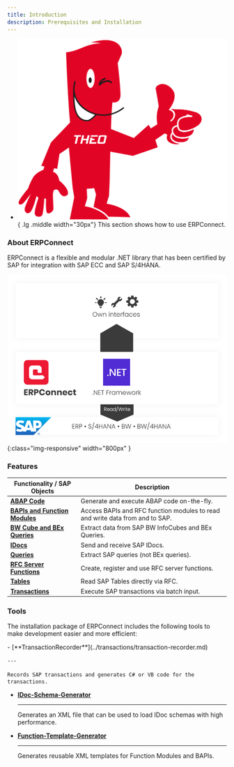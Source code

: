 ```yaml
---
title: Introduction
description: Prerequisites and Installation
---
```


<div class="grid cards" markdown>

-   ![img](../../assets/theo-thumbs.png){ .lg .middle width="30px"} This section shows how to use ERPConnect.

</div>

### About ERPConnect

ERPConnect is a flexible and modular .NET library that has been certified by SAP for integration with SAP ECC and SAP S/4HANA.

![ERP-Connect](../../assets/images/architecture_erpconnect.png){:class="img-responsive" width="800px" }

### Features


|  Functionality / SAP Objects  |  Description   |  
|----------|-------------|
|  [__ABAP Code__](../abap/index.md) | Generate and execute ABAP code on-the-fly. |
|   [__BAPIs and Function Modules__](../bapis-and-function-modules/index.md) | Access BAPIs and RFC function modules to read and write data from and to SAP. |
|   [__BW Cube and BEx Queries__](../bw-cubes-and-bw-queries/index.md) | Extract data from SAP BW InfoCubes and BEx Queries. |
|   [__IDocs__](../idocs/index.md) | Send and receive SAP IDocs. |
|   [__Queries__](../queries/index.md) | Extract SAP queries (not BEx queries). |
|   [__RFC Server Functions__](../rfc-server/index.md) | Create, register and use RFC server functions. |
|   [__Tables__](../table/index.md) | Read SAP Tables directly via RFC. |
|   [__Transactions__](../transactions/index.md) | Execute SAP transactions via batch input. |


<!---

<div class="grid cards" markdown>
-   [__ABAP Code__](../abap/index.md)

	---
	
    Generate and execute ABAP code on-the-fly.
	
-   [__BAPIs and Function Modules__](../bapis-and-function-modules/index.md)
	
	---
	
    Access BAPIs and RFC function modules to read and write data from and to SAP.

-   [__BW Cube and BEx Queries__](../bw-cubes-and-bw-queries/index.md)
	
	---
	
    Extract data from SAP BW InfoCubes and BEx Queries.

-   [__IDocs__](../idocs/index.md)

	---
	
    Send and receive SAP IDocs.

-   [__Queries__](../queries/index.md)

	---
	
    Extract SAP queries (not BEx queries).

-   [__RFC Server Functions__](../rfc-server/index.md)

	---
	
    Create, register and use RFC server functions.
	
-   [__Tables__](../table/index.md)

	---
	
    Read SAP Tables directly via RFC.
	
-   [__Transactions__](../transactions/index.md)

	---
	
    Execute SAP transactions via batch input.
	
</div>

-->

### Tools

The installation package of ERPConnect includes the following tools to make development easier and more efficient:

<div class="grid cards" markdown>
-   [**TransactionRecorder**](../transactions/transaction-recorder.md) 

	---
	
	Records SAP transactions and generates C# or VB code for the transactions.
	
-   [**IDoc-Schema-Generator**](../idocs/idocs-schema-generator.md) 

	---
	
	Generates an XML file that can be used to load IDoc schemas with high performance.

-   [**Function-Template-Generator**](../bapis-and-function-modules/function-template-generator.md) 

	---
	
	Generates reusable XML templates for Function Modules and BAPIs.
</div>